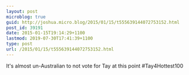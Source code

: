 ```yaml
---
layout: post
microblog: true
guid: http://joshua.micro.blog/2015/01/15/t555639144072753152.html
post_id: 39191
date: 2015-01-15T19:14:29+1100
lastmod: 2019-07-30T17:41:39+1100
type: post
url: /2015/01/15/t555639144072753152.html
---
```

It's almost un-Australian to not vote for Tay at this point #Tay4Hottest100
